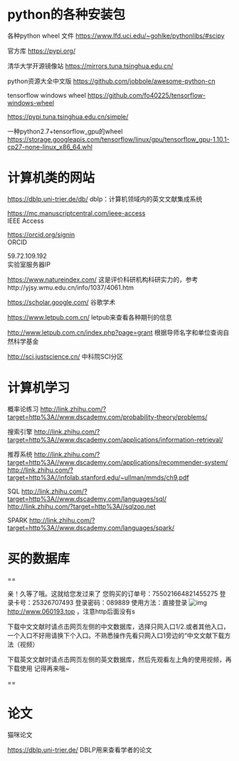 # python的各种安装包

各种python wheel 文件
https://www.lfd.uci.edu/~gohlke/pythonlibs/#scipy

官方库
https://pypi.org/

清华大学开源镜像站 
https://mirrors.tuna.tsinghua.edu.cn/

python资源大全中文版
https://github.com/jobbole/awesome-python-cn

tensorflow windows wheel
https://github.com/fo40225/tensorflow-windows-wheel

https://pypi.tuna.tsinghua.edu.cn/simple/

一种python2.7+tensorflow_gpu的wheel
https://storage.googleapis.com/tensorflow/linux/gpu/tensorflow_gpu-1.10.1-cp27-none-linux_x86_64.whl

# 计算机类的网站

https://dblp.uni-trier.de/db/    dblp：计算机领域内的英文文献集成系统

https://mc.manuscriptcentral.com/ieee-access  
IEEE Access

https://orcid.org/signin   
ORCID

59.72.109.192   
实验室服务器IP

https://www.natureindex.com/ 
这是评价科研机构科研实力的，参考http://yjsy.wmu.edu.cn/info/1037/4061.htm

https://scholar.google.com/ 谷歌学术

https://www.letpub.com.cn/ letpub来查看各种期刊的信息

http://www.letpub.com.cn/index.php?page=grant  根据导师名字和单位查询自然科学基金

http://sci.justscience.cn/   中科院SCI分区

# 计算机学习

概率论练习
http://link.zhihu.com/?target=http%3A//www.dscademy.com/probability-theory/problems/ 

搜索引擎
http://link.zhihu.com/?target=http%3A//www.dscademy.com/applications/information-retrieval/

推荐系统
http://link.zhihu.com/?target=http%3A//www.dscademy.com/applications/recommender-system/
http://link.zhihu.com/?target=http%3A//infolab.stanford.edu/~ullman/mmds/ch9.pdf

SQL
http://link.zhihu.com/?target=http%3A//www.dscademy.com/languages/sql/
http://link.zhihu.com/?target=http%3A//sqlzoo.net

SPARK
http://link.zhihu.com/?target=http%3A//www.dscademy.com/languages/spark/



# 买的数据库

 ==

亲！久等了哦。这就给您发过来了
您购买的订单号：755021664821455275
登录卡号：25326707493
登录密码：089889
使用方法：直接登录  ![img](file:///C:\Users\86188\AppData\Local\Temp\`7_{~]GF$3{MOQ4V_}PH]YC.png)http://www.060193.top  ，注意http后面没有s 

下载中文文献时请点击网页左侧的中文数据库，选择只网入口1/2.或者其他入口，一个入口不好用请换下个入口。不熟悉操作先看只网入口1旁边的“中文文献下载方法（视频）

下载英文文献时请点击网页左侧的英文数据库，然后先观看左上角的使用视频，再下载使用
记得再来哦~

==

# 论文

猫咪论文

https://dblp.uni-trier.de/   DBLP用来查看学者的论文




